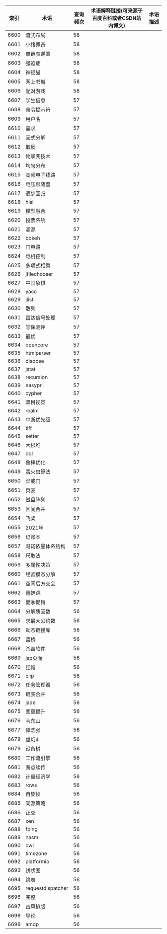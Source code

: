 | 索引   | 术语                | 查询频次 | 术语解释链接(可来源于百度百科或者CSDN站内博文) | 术语描述 |
| ---- | ----------------- | ---- | -------------------------- | ---- |
| 6600 | 流式布局              | 58   |                            |      |
| 6601 | 小猪佩奇              | 58   |                            |      |
| 6602 | 单链表逆置             | 58   |                            |      |
| 6603 | 强迫症               | 58   |                            |      |
| 6604 | 神经猫               | 58   |                            |      |
| 6605 | 网上书城              | 58   |                            |      |
| 6606 | 配对游戏              | 58   |                            |      |
| 6607 | 学生信息              | 57   |                            |      |
| 6608 | 命令提示符             | 57   |                            |      |
| 6609 | 用户名               | 57   |                            |      |
| 6610 | 需求                | 57   |                            |      |
| 6611 | 因式分解              | 57   |                            |      |
| 6612 | 取反                | 57   |                            |      |
| 6613 | 物联网技术             | 57   |                            |      |
| 6614 | 均匀分布              | 57   |                            |      |
| 6615 | 高频电子线路            | 57   |                            |      |
| 6616 | 电压跟随器             | 57   |                            |      |
| 6617 | 逐步回归              | 57   |                            |      |
| 6618 | hlsl              | 57   |                            |      |
| 6619 | 模型融合              | 57   |                            |      |
| 6620 | 投票系统              | 57   |                            |      |
| 6621 | 溯源                | 57   |                            |      |
| 6622 | bokeh             | 57   |                            |      |
| 6623 | 门电路               | 57   |                            |      |
| 6624 | 电机控制              | 57   |                            |      |
| 6625 | 多项式相乘             | 57   |                            |      |
| 6626 | jfilechooser      | 57   |                            |      |
| 6627 | 中国象棋              | 57   |                            |      |
| 6628 | yacc              | 57   |                            |      |
| 6629 | jlist             | 57   |                            |      |
| 6630 | 散列                | 57   |                            |      |
| 6631 | 雷达信号处理            | 57   |                            |      |
| 6632 | 等保测评              | 57   |                            |      |
| 6633 | 最优                | 57   |                            |      |
| 6634 | opencore          | 57   |                            |      |
| 6635 | htmlparser        | 57   |                            |      |
| 6636 | dispose           | 57   |                            |      |
| 6637 | jstat             | 57   |                            |      |
| 6638 | recursion         | 57   |                            |      |
| 6639 | easypr            | 57   |                            |      |
| 6640 | cypher            | 57   |                            |      |
| 6641 | 双目视觉              | 57   |                            |      |
| 6642 | realm             | 57   |                            |      |
| 6643 | 中断优先级             | 57   |                            |      |
| 6644 | tiff              | 57   |                            |      |
| 6645 | setter            | 57   |                            |      |
| 6646 | 大根堆               | 57   |                            |      |
| 6647 | dql               | 57   |                            |      |
| 6648 | 鲁棒优化              | 57   |                            |      |
| 6649 | 萤火虫算法             | 57   |                            |      |
| 6650 | 异或门               | 57   |                            |      |
| 6651 | 页表                | 57   |                            |      |
| 6652 | 磁盘阵列              | 57   |                            |      |
| 6653 | 区间合并              | 57   |                            |      |
| 6654 | 飞桨                | 57   |                            |      |
| 6655 | 2021年             | 57   |                            |      |
| 6656 | 记账本               | 57   |                            |      |
| 6657 | 冯诺依曼体系结构          | 57   |                            |      |
| 6658 | 尺取法               | 57   |                            |      |
| 6659 | 多属性决策             | 57   |                            |      |
| 6660 | 经验模态分解            | 57   |                            |      |
| 6661 | 空间后方交会            | 57   |                            |      |
| 6662 | 青蛙跳               | 57   |                            |      |
| 6663 | 夏季促销              | 57   |                            |      |
| 6664 | 分解质因数             | 56   |                            |      |
| 6665 | 求最大公约数            | 56   |                            |      |
| 6666 | 动态链接库             | 56   |                            |      |
| 6667 | 蓝桥                | 56   |                            |      |
| 6668 | 杀毒软件              | 56   |                            |      |
| 6669 | jsp页面             | 56   |                            |      |
| 6670 | 红帽                | 56   |                            |      |
| 6671 | clip              | 56   |                            |      |
| 6672 | 任务管理器             | 56   |                            |      |
| 6673 | 链表合并              | 56   |                            |      |
| 6674 | jade              | 56   |                            |      |
| 6675 | 变量提升              | 56   |                            |      |
| 6676 | 韦东山               | 56   |                            |      |
| 6677 | 谭浩强               | 56   |                            |      |
| 6678 | 虚幻4               | 56   |                            |      |
| 6679 | 设备树               | 56   |                            |      |
| 6680 | 工作流引擎             | 56   |                            |      |
| 6681 | 断点续传              | 56   |                            |      |
| 6682 | 计量经济学             | 56   |                            |      |
| 6683 | rows              | 56   |                            |      |
| 6684 | 自旋锁               | 56   |                            |      |
| 6685 | 同源策略              | 56   |                            |      |
| 6686 | 正交                | 56   |                            |      |
| 6687 | xen               | 56   |                            |      |
| 6688 | fping             | 56   |                            |      |
| 6689 | nasm              | 56   |                            |      |
| 6690 | owl               | 56   |                            |      |
| 6691 | timezone          | 56   |                            |      |
| 6692 | platformio        | 56   |                            |      |
| 6693 | 饼状图               | 56   |                            |      |
| 6694 | 跳表                | 56   |                            |      |
| 6695 | requestdispatcher | 56   |                            |      |
| 6696 | 完整                | 56   |                            |      |
| 6697 | 古风排版              | 56   |                            |      |
| 6698 | 导论                | 56   |                            |      |
| 6699 | amqp              | 56   |                            |      |

